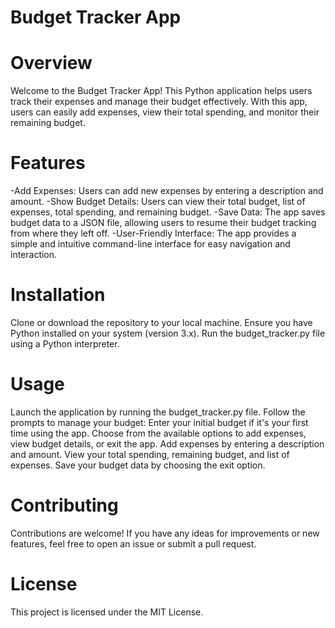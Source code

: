 # Budget Tracker App
# Overview

Welcome to the Budget Tracker App! This Python application helps users track their expenses and manage their budget effectively. With this app, users can easily add expenses, view their total spending, and monitor their remaining budget.

# Features

-Add Expenses: Users can add new expenses by entering a description and amount.
-Show Budget Details: Users can view their total budget, list of expenses, total spending, and remaining budget.
-Save Data: The app saves budget data to a JSON file, allowing users to resume their budget tracking from where they left off.
-User-Friendly Interface: The app provides a simple and intuitive command-line interface for easy navigation and interaction.

# Installation

Clone or download the repository to your local machine.
Ensure you have Python installed on your system (version 3.x).
Run the budget_tracker.py file using a Python interpreter.

# Usage

Launch the application by running the budget_tracker.py file.
Follow the prompts to manage your budget:
Enter your initial budget if it's your first time using the app.
Choose from the available options to add expenses, view budget details, or exit the app.
Add expenses by entering a description and amount.
View your total spending, remaining budget, and list of expenses.
Save your budget data by choosing the exit option.

# Contributing

Contributions are welcome! If you have any ideas for improvements or new features, feel free to open an issue or submit a pull request.

# License

This project is licensed under the MIT License.

